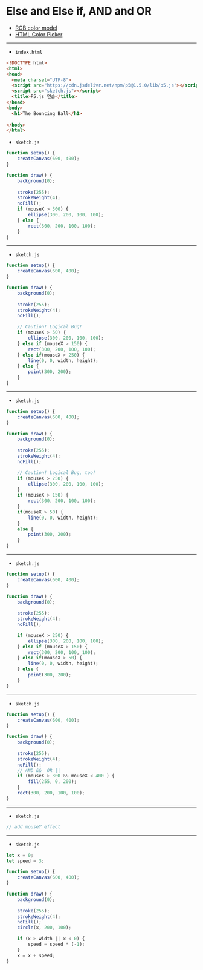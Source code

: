 # Else and Else if, AND and OR

- [RGB color model](https://en.wikipedia.org/wiki/RGB_color_model)
- [HTML Color Picker](https://www.w3schools.com/colors/colors_picker.asp)

---

- `index.html`

```html
<!DOCTYPE html>
<html>
<head>
  <meta charset="UTF-8">
  <script src="https://cdn.jsdelivr.net/npm/p5@1.5.0/lib/p5.js"></script>
  <script src="sketch.js"></script>
  <title>P5.js 연습</title>
</head>
<body>
  <h1>The Bouncing Ball</h1>
  
</body>
</html>
```


- `sketch.js`

```javascript
function setup() {
    createCanvas(600, 400);
}

function draw() {
    background(0);
        
    stroke(255);
    strokeWeight(4);
    noFill();
    if (mouseX > 300) {
        ellipse(300, 200, 100, 100);
    } else {
        rect(300, 200, 100, 100);
    }   
}
```

---

- `sketch.js`

```javascript
function setup() {
    createCanvas(600, 400);
}

function draw() {
    background(0);
        
    stroke(255);
    strokeWeight(4);
    noFill();

    // Caution! Logical Bug!
    if (mouseX > 50) {
        ellipse(300, 200, 100, 100);
    } else if (mouseX > 150) {
        rect(300, 200, 100, 100);
    } else if(mouseX > 250) {
        line(0, 0, width, height);
    } else {
        point(300, 200);
    }
}
```

---

- `sketch.js`

```javascript
function setup() {
    createCanvas(600, 400);
}

function draw() {
    background(0);
        
    stroke(255);
    strokeWeight(4);
    noFill();

    // Caution! Logical Bug, too!
    if (mouseX > 250) {
        ellipse(300, 200, 100, 100);
    } 
    if (mouseX > 150) {
        rect(300, 200, 100, 100);
    } 
    if(mouseX > 50) {
        line(0, 0, width, height);
    } 
    else {
        point(300, 200);
    }
}
```


---

- `sketch.js`

```javascript
function setup() {
    createCanvas(600, 400);
}

function draw() {
    background(0);
        
    stroke(255);
    strokeWeight(4);
    noFill();

    if (mouseX > 250) {
        ellipse(300, 200, 100, 100);
    } else if (mouseX > 150) {
        rect(300, 200, 100, 100);
    } else if(mouseX > 50) {
        line(0, 0, width, height);
    } else {
        point(300, 200);
    }
}
```

---

- `sketch.js`

```javascript
function setup() {
    createCanvas(600, 400);
}

function draw() {
    background(0);
        
    stroke(255);
    strokeWeight(4);
    noFill();
    // AND &&  OR ||
    if (mouseX > 300 && mouseX < 400 ) {
        fill(255, 0, 200);
    } 
    rect(300, 200, 100, 100);
}
```

---

- `sketch.js`

```javascript
// add mouseY effect

```

---

- `sketch.js`

```javascript
let x = 0;
let speed = 3;

function setup() {
    createCanvas(600, 400);
}

function draw() {
    background(0);
        
    stroke(255);
    strokeWeight(4);
    noFill();
    circle(x, 200, 100); 

    if (x > width || x < 0) {
        speed = speed * (-1);
    } 
    x = x + speed;
}
```

